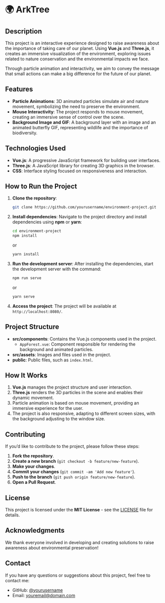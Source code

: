 # 🌍 ArkTree

## Description

This project is an interactive experience designed to raise awareness about the importance of taking care of our planet. Using **Vue.js** and **Three.js**, it creates an immersive visualization of the environment, exploring issues related to nature conservation and the environmental impacts we face.

Through particle animation and interactivity, we aim to convey the message that small actions can make a big difference for the future of our planet.

## Features

- **Particle Animations**: 3D animated particles simulate air and nature movement, symbolizing the need to preserve the environment.
- **Mouse Interactivity**: The project responds to mouse movement, creating an immersive sense of control over the scene.
- **Background Image and GIF**: A background layer with an image and an animated butterfly GIF, representing wildlife and the importance of biodiversity.

## Technologies Used

- **Vue.js**: A progressive JavaScript framework for building user interfaces.
- **Three.js**: A JavaScript library for creating 3D graphics in the browser.
- **CSS**: Interface styling focused on responsiveness and interaction.

## How to Run the Project

1. **Clone the repository**:
    ```bash
    git clone https://github.com/yourusername/environment-project.git
    ```

2. **Install dependencies**:
    Navigate to the project directory and install dependencies using **npm** or **yarn**:
    ```bash
    cd environment-project
    npm install
    ```
    or
    ```bash
    yarn install
    ```

3. **Run the development server**:
    After installing the dependencies, start the development server with the command:
    ```bash
    npm run serve
    ```
    or
    ```bash
    yarn serve
    ```

4. **Access the project**:
    The project will be available at `http://localhost:8080/`.

## Project Structure

- **src/components**: Contains the Vue.js components used in the project.
  - `AppForest.vue`: Component responsible for rendering the background and animated particles.
- **src/assets**: Images and files used in the project.
- **public**: Public files, such as `index.html`.

## How It Works

1. **Vue.js** manages the project structure and user interaction.
2. **Three.js** renders the 3D particles in the scene and enables their dynamic movement.
3. Particle animation is based on mouse movement, providing an immersive experience for the user.
4. The project is also responsive, adapting to different screen sizes, with the background adjusting to the window size.

## Contributing

If you’d like to contribute to the project, please follow these steps:

1. **Fork the repository**.
2. **Create a new branch** (`git checkout -b feature/new-feature`).
3. **Make your changes**.
4. **Commit your changes** (`git commit -am 'Add new feature'`).
5. **Push to the branch** (`git push origin feature/new-feature`).
6. **Open a Pull Request**.

## License

This project is licensed under the **MIT License** - see the [LICENSE](LICENSE) file for details.

## Acknowledgments

We thank everyone involved in developing and creating solutions to raise awareness about environmental preservation!

## Contact

If you have any questions or suggestions about this project, feel free to contact me:

- GitHub: [@yourusername](https://github.com/yourusername)
- Email: [youremail@domain.com](mailto:youremail@domain.com)
